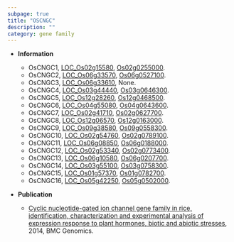 ```yaml
---
subpage: true
title: "OSCNGC"
description: ""
category: gene family
---
```


* **Information**  
    + OsCNGC1, [LOC_Os02g15580](http://rice.plantbiology.msu.edu/cgi-bin/ORF_infopage.cgi?orf=LOC_Os02g15580), [Os02g0255000](http://rapdb.dna.affrc.go.jp/viewer/gbrowse_details/irgsp1?name=Os02g0255000).
    + OsCNGC2, [LOC_Os06g33570](http://rice.plantbiology.msu.edu/cgi-bin/ORF_infopage.cgi?orf=LOC_Os06g33570), [Os06g0527100](http://rapdb.dna.affrc.go.jp/viewer/gbrowse_details/irgsp1?name=Os06g0527100).
    + OsCNGC3, [LOC_Os06g33610](http://rice.plantbiology.msu.edu/cgi-bin/ORF_infopage.cgi?orf=LOC_Os06g33610), None.
    + OsCNGC4, [LOC_Os03g44440](http://rice.plantbiology.msu.edu/cgi-bin/ORF_infopage.cgi?orf=LOC_Os03g44440), [Os03g0646300](http://rapdb.dna.affrc.go.jp/viewer/gbrowse_details/irgsp1?name=Os03g0646300).
    + OsCNGC5, [LOC_Os12g28260](http://rice.plantbiology.msu.edu/cgi-bin/ORF_infopage.cgi?orf=LOC_Os12g28260), [Os12g0468500](http://rapdb.dna.affrc.go.jp/viewer/gbrowse_details/irgsp1?name=Os12g0468500).
    + OsCNGC6, [LOC_Os04g55080](http://rice.plantbiology.msu.edu/cgi-bin/ORF_infopage.cgi?orf=LOC_Os04g55080), [Os04g0643600](http://rapdb.dna.affrc.go.jp/viewer/gbrowse_details/irgsp1?name=Os04g0643600).
    + OsCNGC7, [LOC_Os02g41710](http://rice.plantbiology.msu.edu/cgi-bin/ORF_infopage.cgi?orf=LOC_Os02g41710), [Os02g0627700](http://rapdb.dna.affrc.go.jp/viewer/gbrowse_details/irgsp1?name=Os02g0627700).
    + OsCNGC8, [LOC_Os12g06570](http://rice.plantbiology.msu.edu/cgi-bin/ORF_infopage.cgi?orf=LOC_Os12g06570), [Os12g0163000](http://rapdb.dna.affrc.go.jp/viewer/gbrowse_details/irgsp1?name=Os12g0163000).
    + OsCNGC9, [LOC_Os09g38580](http://rice.plantbiology.msu.edu/cgi-bin/ORF_infopage.cgi?orf=LOC_Os09g38580), [Os09g0558300](http://rapdb.dna.affrc.go.jp/viewer/gbrowse_details/irgsp1?name=Os09g0558300).
    + OsCNGC10, [LOC_Os02g54760](http://rice.plantbiology.msu.edu/cgi-bin/ORF_infopage.cgi?orf=LOC_Os02g54760), [Os02g0789100](http://rapdb.dna.affrc.go.jp/viewer/gbrowse_details/irgsp1?name=Os02g0789100).
    + OsCNGC11, [LOC_Os06g08850](http://rice.plantbiology.msu.edu/cgi-bin/ORF_infopage.cgi?orf=LOC_Os06g08850), [Os06g0188000](http://rapdb.dna.affrc.go.jp/viewer/gbrowse_details/irgsp1?name=Os06g0188000).
    + OsCNGC12, [LOC_Os02g53340](http://rice.plantbiology.msu.edu/cgi-bin/ORF_infopage.cgi?orf=LOC_Os02g53340), [Os02g0773400](http://rapdb.dna.affrc.go.jp/viewer/gbrowse_details/irgsp1?name=Os02g0773400).
    + OsCNGC13, [LOC_Os06g10580](http://rice.plantbiology.msu.edu/cgi-bin/ORF_infopage.cgi?orf=LOC_Os06g10580), [Os06g0207700](http://rapdb.dna.affrc.go.jp/viewer/gbrowse_details/irgsp1?name=Os06g0207700).
    + OsCNGC14, [LOC_Os03g55100](http://rice.plantbiology.msu.edu/cgi-bin/ORF_infopage.cgi?orf=LOC_Os03g55100), [Os03g0758300](http://rapdb.dna.affrc.go.jp/viewer/gbrowse_details/irgsp1?name=Os03g0758300).
    + OsCNGC15, [LOC_Os01g57370](http://rice.plantbiology.msu.edu/cgi-bin/ORF_infopage.cgi?orf=LOC_Os01g57370), [Os01g0782700](http://rapdb.dna.affrc.go.jp/viewer/gbrowse_details/irgsp1?name=Os01g0782700).
    + OsCNGC16, [LOC_Os05g42250](http://rice.plantbiology.msu.edu/cgi-bin/ORF_infopage.cgi?orf=LOC_Os05g42250), [Os05g0502000](http://rapdb.dna.affrc.go.jp/viewer/gbrowse_details/irgsp1?name=Os05g0502000).

* **Publication**  
    + [Cyclic nucleotide-gated ion channel gene family in rice, identification, characterization and experimental analysis of expression response to plant hormones, biotic and abiotic stresses](http://www.ncbi.nlm.nih.gov/pubmed?term=Cyclic+nucleotide-gated+ion+channel+gene+family+in+rice,+identification,+characterization+and+experimental+analysis+of+expression+response+to+plant+hormones,+biotic+and+abiotic+stresses%5BTitle%5D), 2014, BMC Genomics.



